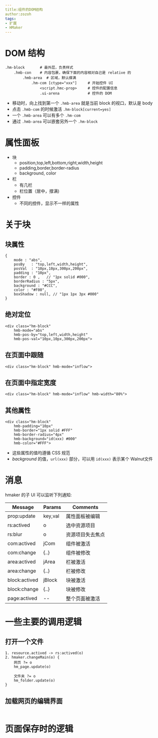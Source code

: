 ```yaml
---
title:组件的DOM结构
author:zozoh
tags:
- 扩展
- HMaker
---
```


# DOM 结构

```
.hm-block       # 最外层，负责样式
    .hmb-con    # 内容包裹，确保下面的内容相对自己是 relative 的
        .hmb-area  # 区域，默认撑满 
            .hm-com [ctype="xxx"]     # 开始控件 UI
                <script.hmc-prop>     # 控件的配置信息
                .ui-arena             # 控件的 DOM
```

* 移动时，向上找到第一个 `.hmb-area`  就是当前 block 的视口，默认是 body
* 点击 `.hmb-com` 的时候激活 `.hm-block[current=yes]`
* 一个 `.hmb-area` 可以有多个 `.hm-com`
* 通过 `.hmb-area` 可以嵌套另外一个 `.hm-block`

# 属性面板

* 块
    * position,top,left,bottom,right,width,height
    * padding,border,border-radius 
    * background, color
* 栏
    * 有几栏
    * 栏位置（居中，撑满)
* 控件
    * 不同的控件，显示不一样的属性

# 关于块

## 块属性

```
{
    mode : "abs",
    posBy   : "top,left,width,height",
    posVal  : "10px,10px,300px,200px",
    padding : "10px",
    border : 0 ,   // "1px solid #000",
    borderRadius : "5px",
    background : "#CCC",
    color : "#F00",
    boxShadow : null, // "1px 1px 3px #000"
}
```

## 绝对定位

```
<div class="hm-block"
    hmb-mode="abs"
    hmb-pos-by="top,left,width,height"
    hmb-pos-val="10px,10px,300px,200px">
```

## 在页面中跟随

```
<div class="hm-block" hmb-mode="inflow">
```

## 在页面中指定宽度

```
<div class="hm-block" hmb-mode="inflow" hmb-width="80%">
```

## 其他属性

```
<div class="hm-block"
    hmb-padding="10px"
    hmb-border="1px solid #FFF"
    hmb-border-radius="4px"
    hmb-background="id(xxx) #000"
    hmb-color="#FFF">
```
* 这些属性的值均遵循 CSS 规范
* *background* 的值，`url(xxx)` 部分，可以用 `id(xxx)` 表示某个 Walnut文件

# 消息

hmaker 的子 UI 可以监听下列通知:

 Message      | Params        | Comments 
--------------|---------------|----------
prop:update   | key,val       | 属性面板被编辑
rs:actived    | o             | 选中资源项目
rs:blur       | o             | 资源项目失去焦点
com:actived   | jCom          | 组件被激活
com:change    | {..}          | 组件被修改
area:actived  | jArea         | 栏被激活
area:change   | {..}          | 栏被修改
block:actived | jBlock        | 块被激活
block:change  | {..}          | 块被修改
page:actived  | *--*          | 整个页面被激活


# 一些主要的调用逻辑

## 打开一个文件

```
1. resource.actived -> rs:actived(o)
2. hmaker.changeMain(o) {
    网页 ?= o
    hm_page.update(o)
    
    文件夹 ?= o
    hm_folder.update(o)
}
```

## 加载网页的编辑界面

```

```

# 页面保存时的逻辑

```

```




